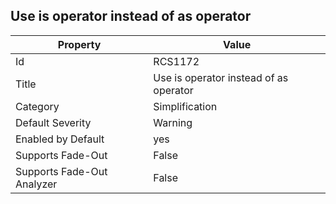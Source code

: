 ## Use is operator instead of as operator

Property | Value
--- | --- 
Id | RCS1172
Title | Use is operator instead of as operator
Category | Simplification
Default Severity | Warning
Enabled by Default | yes
Supports Fade-Out | False
Supports Fade-Out Analyzer | False
